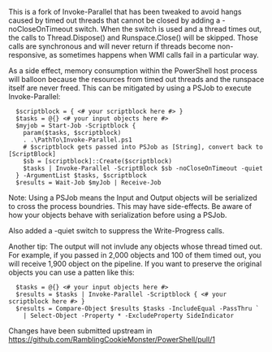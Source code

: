 This is a fork of Invoke-Parallel that has been tweaked to avoid hangs caused by timed out threads that cannot be closed by adding a -noCloseOnTimeout switch. When the switch is used and a thread times out, the calls to Thread.Dispose() and Runspace.Close() will be skipped. Those calls are synchronous and will never return if threads become non-responsive, as sometimes happens when WMI calls fail in a particular way.

As a side effect, memory consumption within the PowerShell host process will balloon because the resources from timed out threads and the runspace itself are never freed. This can be mitigated by using a PSJob to execute Invoke-Parallel:
```
  $scriptblock = { <# your scriptblock here #> }
  $tasks = @{} <# your input objects here #>
  $myjob = Start-Job -Scriptblock { 
    param($tasks, $scriptblock) 
    . .\PathTo\Invoke-Parallel.ps1
    # $scriptblock gets passed into PSJob as [String], convert back to [ScriptBlock]
    $sb = [scriptblock]::Create($scriptblock) 
    $tasks | Invoke-Parallel -ScriptBlock $sb -noCloseOnTimeout -quiet
  } -ArgumentList $tasks, $scriptblock
  $results = Wait-Job $myJob | Receive-Job
```
Note: Using a PSJob means the Input and Output objects will be serialized to cross the process boundries. This may have side-effects. Be aware of how your objects behave with serialization before using a PSJob.

Also added a -quiet switch to suppress the Write-Progress calls.

Another tip: The output will not invlude any objects whose thread timed out. For example, if you passed in 2,000 objects and 100 of them timed out, you will receive 1,900 object on the pipeline. If you want to preserve the original objects you can use a patten like this:
```
  $tasks = @{} <# your input objects here #>
  $results = $tasks | Invoke-Parallel -Scriptblock { <# your scriptblock here #> }
  $results = Compare-Object $results $tasks -IncludeEqual -PassThru `
    | Select-Object -Property * -ExcludeProperty SideIndicator
```
Changes have been submitted upstream in https://github.com/RamblingCookieMonster/PowerShell/pull/1

